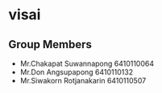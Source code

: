 # visai

## Group Members

- Mr.Chakapat Suwannapong   6410110064
- Mr.Don Angsupapong        6410110132
- Mr.Siwakorn Rotjanakarin  6410110507
